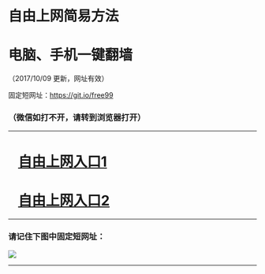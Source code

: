 ﻿# 自由上网简易方法

# 电脑、手机一键翻墙

（2017/10/09 更新，网址有效）

固定短网址：https://git.io/free99

### （微信如打不开，请转到浏览器打开）


***





# &nbsp;&nbsp; <a href="http://ft680829537.fwq-tz-1001.info/fwqtz01.html?t=100900132350 " target="_blank">自由上网入口1</a>
# &nbsp;&nbsp; <a href="http://ft306558999.fwq-tz-1002.info/fwqtz02.html?t=10090015758 " target="_blank">自由上网入口2</a>
***

### 请记住下图中固定短网址：

<img src="https://s3-us-west-2.amazonaws.com/fwq-1001/yjfq-20170905okok.png" /> 


***

